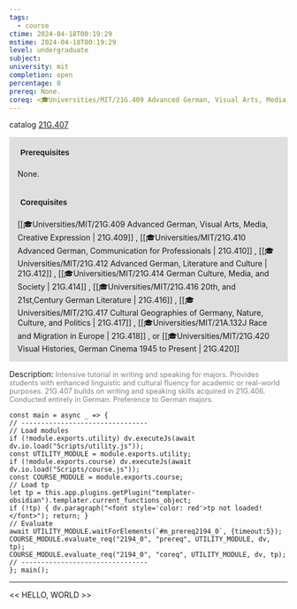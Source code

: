 ```yaml
---
tags:
  - course
ctime: 2024-04-18T00:19:29
mstime: 2024-04-18T00:19:29
level: undergraduate
subject: 
university: mit
completion: open
percentage: 0
prereq: None.
coreq: <🎓Universities/MIT/21G.409 Advanced German, Visual Arts, Media, Creative Expression> , <🎓Universities/MIT/21G.410 Advanced German, Communication for Professionals> , <🎓Universities/MIT/21G.412 Advanced German, Literature and Culture> , <🎓Universities/MIT/21G.414 German Culture, Media, and Society> , <🎓Universities/MIT/21G.416 20th, and 21st,Century German Literature> , <🎓Universities/MIT/21G.417 Cultural Geographies of Germany, Nature, Culture, and Politics> , <🎓Universities/MIT/21A.132J Race and Migration in Europe> , or <🎓Universities/MIT/21G.420 Visual Histories, German Cinema 1945 to Present>
---
```


catalog [21G.407](http://student.mit.edu/catalog/m21Ge.html#21G.407)

<span style="display: block; padding: 15px; background-color: rgb(100, 100, 100, 0.2);"><font id="m_prereq2194_0" style="display: block; font-family: Arial, sans-serif; font-weight: bold; padding: 5px">Prerequisites</font><br><span id="prereq2194_0">None.</span></span>
<span style="display: block; padding: 15px; background-color: rgb(100, 100, 100, 0.2);"><font id="m_coreq2194_0" style="display: block; font-family: Arial, sans-serif; font-weight: bold; padding: 5px">Corequisites</font><br><span id="coreq2194_0">[[🎓Universities/MIT/21G.409 Advanced German, Visual Arts, Media, Creative Expression | 21G.409]] , [[🎓Universities/MIT/21G.410 Advanced German, Communication for Professionals | 21G.410]] , [[🎓Universities/MIT/21G.412 Advanced German, Literature and Culture | 21G.412]] , [[🎓Universities/MIT/21G.414 German Culture, Media, and Society | 21G.414]] , [[🎓Universities/MIT/21G.416 20th, and 21st,Century German Literature | 21G.416]] , [[🎓Universities/MIT/21G.417 Cultural Geographies of Germany, Nature, Culture, and Politics | 21G.417]] , [[🎓Universities/MIT/21A.132J Race and Migration in Europe | 21G.418]] , or [[🎓Universities/MIT/21G.420 Visual Histories, German Cinema 1945 to Present | 21G.420]]</span></span>

<font style="">Description:</font>
<font style="color: grey; font-size: 0.8rem;">Intensive tutorial in writing and speaking for majors. Provides students with enhanced linguistic and cultural fluency for academic or real-world purposes. 21G.407 builds on writing and speaking skills acquired in 21G.406. Conducted entirely in German. Preference to German majors.</font>

```dataviewjs
const main = async _ => {
// --------------------------------
// Load modules
if (!module.exports.utility) dv.executeJs(await dv.io.load("Scripts/utility.js"));
const UTILITY_MODULE = module.exports.utility;
if (!module.exports.course) dv.executeJs(await dv.io.load("Scripts/course.js"));
const COURSE_MODULE = module.exports.course;
// Load tp
let tp = this.app.plugins.getPlugin("templater-obsidian").templater.current_functions_object;
if (!tp) { dv.paragraph("<font style='color: red'>tp not loaded!</font>"); return; }
// Evaluate
await UTILITY_MODULE.waitForElements(`#m_prereq2194_0`, {timeout:5});
COURSE_MODULE.evaluate_req("2194_0", "prereq", UTILITY_MODULE, dv, tp);
COURSE_MODULE.evaluate_req("2194_0", "coreq", UTILITY_MODULE, dv, tp);
// --------------------------------
}; main();
```

---

<< HELLO, WORLD >>
